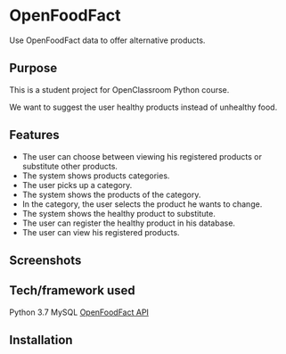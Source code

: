 # OpenFoodFact

Use OpenFoodFact data to offer alternative products.

Purpose
-----------------
This is a student project for OpenClassroom Python course. 

We want to suggest the user healthy products instead of unhealthy food.

Features
-----------------

* The user can choose between viewing his registered products or substitute other products.
* The system shows products categories.
* The user picks up a category.
* The system shows the products of the category.
* In the category, the user selects the product he wants to change.
* The system shows the healthy product to substitute.
* The user can register the healthy product in his database.
* The user can view his registered products.

Screenshots
-----------------

Tech/framework used
-----------------
Python 3.7
MySQL
[OpenFoodFact API](https://en.wiki.openfoodfacts.org/API)

Installation
-----------------


